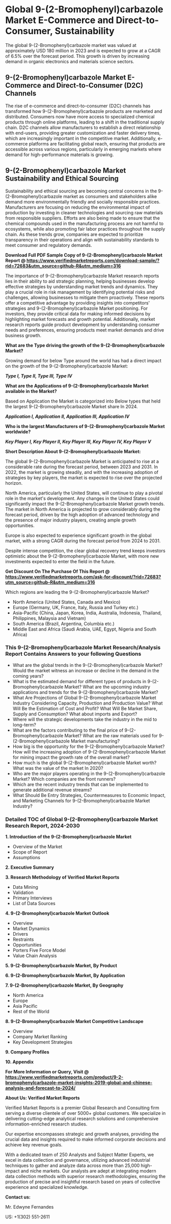 <h1>Global 9-(2-Bromophenyl)carbazole Market E-Commerce and Direct-to-Consumer, Sustainability</h1><p class=""><p>The global 9-(2-Bromophenyl)carbazole market was valued at approximately USD 180 million in 2023 and is expected to grow at a CAGR of 6.5% over the forecast period. This growth is driven by increasing demand in organic electronics and materials science sectors.</p><h2>9-(2-Bromophenyl)carbazole Market E-Commerce and Direct-to-Consumer (D2C) Channels</h2><p>The rise of e-commerce and direct-to-consumer (D2C) channels has transformed how 9-(2-Bromophenyl)carbazole products are marketed and distributed. Consumers now have more access to specialized chemical products through online platforms, leading to a shift in the traditional supply chain. D2C channels allow manufacturers to establish a direct relationship with end-users, providing greater customization and faster delivery times, which are increasingly important in the competitive market. Additionally, e-commerce platforms are facilitating global reach, ensuring that products are accessible across various regions, particularly in emerging markets where demand for high-performance materials is growing.</p><h2>9-(2-Bromophenyl)carbazole Market Sustainability and Ethical Sourcing</h2><p>Sustainability and ethical sourcing are becoming central concerns in the 9-(2-Bromophenyl)carbazole market as consumers and stakeholders alike demand more environmentally friendly and socially responsible practices. Manufacturers are focusing on reducing the environmental impact of production by investing in cleaner technologies and sourcing raw materials from responsible suppliers. Efforts are also being made to ensure that the chemical compounds used in the manufacturing process are not harmful to ecosystems, while also promoting fair labor practices throughout the supply chain. As these trends grow, companies are expected to prioritize transparency in their operations and align with sustainability standards to meet consumer and regulatory demands.</p></p><p class=""><strong>Download Full PDF Sample Copy of 9-(2-Bromophenyl)carbazole Market Report @ <a href="https://www.verifiedmarketreports.com/download-sample/?rid=72683&utm_source=github-R&utm_medium=316" target="_blank">https://www.verifiedmarketreports.com/download-sample/?rid=72683&utm_source=github-R&utm_medium=316</a></strong></p><p>The importance of&nbsp;9-(2-Bromophenyl)carbazole Market research reports lies in their ability to aid strategic planning, helping businesses develop effective strategies by understanding market trends and dynamics. They play a crucial role in risk management by identifying potential risks and challenges, allowing businesses to mitigate them proactively. These reports offer a competitive advantage by providing insights into competitors' strategies and 9-(2-Bromophenyl)carbazole Market positioning. For investors, they provide critical data for making informed decisions by highlighting market forecasts and growth potential. Additionally, market research reports guide product development by understanding consumer needs and preferences, ensuring products meet market demands and drive business growth.</p><p><strong>What are the&nbsp;Type driving the growth of the 9-(2-Bromophenyl)carbazole Market?</strong></p><p id="" class="">Growing demand for below Type around the world has had a direct impact on the growth of the 9-(2-Bromophenyl)carbazole Market:</p><p class=""><em><strong>Type I, Type II, Type III, Type IV</strong></em></p><p class=""><strong>What are the&nbsp;Applications&nbsp;of 9-(2-Bromophenyl)carbazole Market available in the Market?</strong></p><p id="" class="">Based on Application the Market is categorized into Below types that held the largest 9-(2-Bromophenyl)carbazole Market share In 2024.</p><p class=""><em><strong>Application I, Application II, Application III, Application IV</strong></em></p><p class=""><strong>Who is the largest Manufacturers of 9-(2-Bromophenyl)carbazole Market worldwide?</strong></p><p><em><strong>Key Player I, Key Player II, Key Player III, Key Player IV, Key Player V</strong></em></p><p id="" class=""><strong>Short Description About 9-(2-Bromophenyl)carbazole Market:</strong></p><p>The global 9-(2-Bromophenyl)carbazole Market is anticipated to rise at a considerable rate during the forecast period, between 2023 and 2031. In 2022, the market is growing steadily, and with the increasing adoption of strategies by key players, the market is expected to rise over the projected horizon.</p><p>North America, particularly the United States, will continue to play a pivotal role in the market's development. Any changes in the United States could significantly impact the 9-(2-Bromophenyl)carbazole Market growth trends. The market in North America is projected to grow considerably during the forecast period, driven by the high adoption of advanced technology and the presence of major industry players, creating ample growth opportunities.</p><p>Europe is also expected to experience significant growth in the global market, with a strong CAGR during the forecast period from 2024 to 2031.</p><p>Despite intense competition, the clear global recovery trend keeps investors optimistic about the 9-(2-Bromophenyl)carbazole Market, with more new investments expected to enter the field in the future.</p><p id="" class=""><strong>Get Discount On The Purchase Of This Report @ <a href="https://www.verifiedmarketreports.com/ask-for-discount/?rid=72683?utm_source=github-R&utm_medium=316" target="_blank">https://www.verifiedmarketreports.com/ask-for-discount/?rid=72683?utm_source=github-R&utm_medium=316</a></strong></p><p class="">Which regions are leading the 9-(2-Bromophenyl)carbazole Market?</p><ul><li>North America (United States, Canada and Mexico)</li><li>Europe (Germany, UK, France, Italy, Russia and Turkey etc.)</li><li>Asia-Pacific (China, Japan, Korea, India, Australia, Indonesia, Thailand, Philippines, Malaysia and Vietnam)</li><li>South America (Brazil, Argentina, Columbia etc.)</li><li>Middle East and Africa (Saudi Arabia, UAE, Egypt, Nigeria and South Africa)</li></ul><h3 id="" class="">This 9-(2-Bromophenyl)carbazole Market Research/Analysis Report Contains Answers to your following Questions</h3><ul><li>What are the global trends in the 9-(2-Bromophenyl)carbazole Market? Would the market witness an increase or decline in the demand in the coming years?</li><li>What is the estimated demand for different types of products in 9-(2-Bromophenyl)carbazole Market? What are the upcoming industry applications and trends for the 9-(2-Bromophenyl)carbazole Market?</li><li>What Are Projections of Global 9-(2-Bromophenyl)carbazole Market Industry Considering Capacity, Production and Production Value? What Will Be the Estimation of Cost and Profit? What Will Be Market Share, Supply and Consumption? What about imports and Export?</li><li>Where will the strategic developments take the industry in the mid to long-term?</li><li>What are the factors contributing to the final price of 9-(2-Bromophenyl)carbazole Market? What are the raw materials used for 9-(2-Bromophenyl)carbazole Market manufacturing?</li><li>How big is the opportunity for the 9-(2-Bromophenyl)carbazole Market? How will the increasing adoption of 9-(2-Bromophenyl)carbazole Market for mining impact the growth rate of the overall market?</li><li>How much is the global 9-(2-Bromophenyl)carbazole Market worth? What was the value of the market In 2020?</li><li>Who are the major players operating in the 9-(2-Bromophenyl)carbazole Market? Which companies are the front runners?</li><li>Which are the recent industry trends that can be implemented to generate additional revenue streams?</li><li>What Should Be Entry Strategies, Countermeasures to Economic Impact, and Marketing Channels for 9-(2-Bromophenyl)carbazole Market Industry?</li></ul><h3 id="" class="">Detailed TOC of Global 9-(2-Bromophenyl)carbazole Market Research Report, 2024-2030</h3><p id="" class=""><strong>1. Introduction of the 9-(2-Bromophenyl)carbazole Market</strong></p><ul><li>Overview of the Market</li><li>Scope of Report</li><li>Assumptions</li></ul><p id="" class=""><strong>2. Executive Summary</strong></p><p id="" class=""><strong>3. Research Methodology of Verified Market Reports</strong></p><ul><li>Data Mining</li><li>Validation</li><li>Primary Interviews</li><li>List of Data Sources</li></ul><p id="" class=""><strong>4. 9-(2-Bromophenyl)carbazole Market Outlook</strong></p><ul><li>Overview</li><li>Market Dynamics</li><li>Drivers</li><li>Restraints</li><li>Opportunities</li><li>Porters Five Force Model</li><li>Value Chain Analysis</li></ul><p id="" class=""><strong>5. 9-(2-Bromophenyl)carbazole Market, By Product</strong></p><p id="" class=""><strong>6. 9-(2-Bromophenyl)carbazole Market, By Application</strong></p><p id="" class=""><strong>7. 9-(2-Bromophenyl)carbazole Market, By Geography</strong></p><ul><li>North America</li><li>Europe</li><li>Asia Pacific</li><li>Rest of the World</li></ul><p id="" class=""><strong>8. 9-(2-Bromophenyl)carbazole Market Competitive Landscape</strong></p><ul><li>Overview</li><li>Company Market Ranking</li><li>Key Development Strategies</li></ul><p id="" class=""><strong>9. Company Profiles</strong></p><p id="" class=""><strong>10. Appendix</strong></p><p id="" class=""><strong>For More Information or Query, Visit @ <a href="https://www.verifiedmarketreports.com/product/9-2-bromophenylcarbazole-market-insights-2019-global-and-chinese-analysis-and-forecast-to-2024/" target="_blank">https://www.verifiedmarketreports.com/product/9-2-bromophenylcarbazole-market-insights-2019-global-and-chinese-analysis-and-forecast-to-2024/</a></strong></p><p id="" class=""><strong>About Us: Verified Market Reports</strong></p><p id="" class="">Verified Market Reports is a premier Global Research and Consulting firm serving a diverse clientele of over 5000+ global customers. We specialize in delivering cutting-edge analytical research solutions and comprehensive information-enriched research studies.</p><p id="" class="">Our expertise encompasses strategic and growth analyses, providing the crucial data and insights required to make informed corporate decisions and achieve key revenue goals.</p><p id="" class="">With a dedicated team of 250 Analysts and Subject Matter Experts, we excel in data collection and governance, utilizing advanced industrial techniques to gather and analyze data across more than 25,000 high-impact and niche markets. Our analysts are adept at integrating modern data collection methods with superior research methodologies, ensuring the production of precise and insightful research based on years of collective experience and specialized knowledge.</p><p id="" class=""><strong>Contact us:</strong></p><p id="" class="">Mr. Edwyne Fernandes</p><p id="" class="">US: +1(302) 551-2611</p>